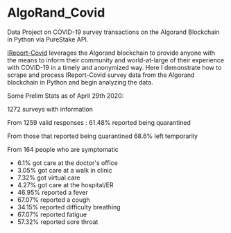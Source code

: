 # AlgoRand_Covid
Data Project on COVID-19 survey transactions on the Algorand Blockchain in Python via PureStake API.

[IReport-Covid](https://ireport.algorand.org/en) leverages the Algorand blockchain to provide anyone with the means to inform their community and world-at-large of their experience with COVID-19 in a timely and anonymized way. Here I demonstrate how to scrape and process IReport-Covid survey data from the Algorand blockchain in Python and begin analyzing the data. 

Some Prelim Stats as of April 29th 2020:

1272 surveys with information

From 1259 valid responses : 61.48% reported being quarantined

From those that reported being quarantined 68.6% left temporarily

From 164 people who are symptomatic
* 6.1% got care at the doctor's office
* 3.05% got care at a walk in clinic
* 7.32% got virtual care
* 4.27% got care at the hospital/ER
* 46.95% reported a fever
* 67.07% reported a cough
* 34.15% reported difficulty breathing
* 67.07% reported fatigue
* 57.32% reported sore throat